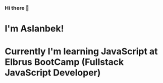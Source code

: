 ### Hi there 👋
# I'm Aslanbek!

# Currently I'm learning JavaScript at Elbrus BootCamp (Fullstack JavaScript Developer)
